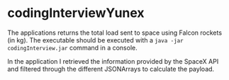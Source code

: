 # codingInterviewYunex

The applications returns the total load sent to space using Falcon rockets (in kg).
The executable should be executed with a `java -jar codingInterview.jar` command in a console.

In the application I retrieved the information provided by the SpaceX API and filtered through the different JSONArrays to calculate the payload.